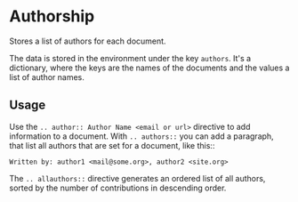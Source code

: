 # Authorship

Stores a list of authors for each document.

The data is stored in the environment under the key ``authors``. It's a
dictionary, where the keys are the names of the documents and the values a list
of author names.

## Usage

Use the ``.. author:: Author Name <email or url>`` directive to add information
to a document. With ``.. authors::`` you can add a paragraph, that list all
authors that are set for a document, like this::

    Written by: author1 <mail@some.org>, author2 <site.org>

The ``.. allauthors::`` directive generates an ordered list of all authors,
sorted by the number of contributions in descending order.
